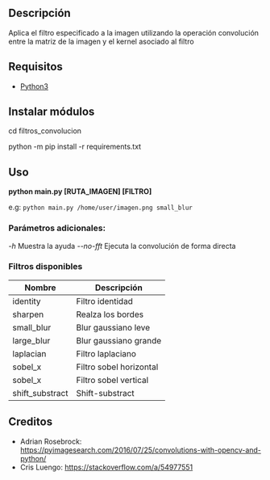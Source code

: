 ## Descripción

Aplica el filtro especificado a la imagen utilizando la operación convolución entre la matriz de la imagen y el kernel asociado al filtro

## Requisitos

-   [Python3](https://www.python.org/downloads/)

## Instalar módulos

cd filtros_convolucion

python -m pip install -r requirements.txt

## Uso

**python main.py [RUTA_IMAGEN] [FILTRO]**

e.g: `python main.py /home/user/imagen.png small_blur`

### Parámetros adicionales:

*-h* Muestra la ayuda
*--no-fft* Ejecuta la convolución de forma directa

### Filtros disponibles

| Nombre          | Descripción             |
| ----------------| ----------------------- |
| identity        | Filtro identidad        |
| sharpen         | Realza los bordes       |
| small_blur      | Blur gaussiano leve     |
| large_blur      | Blur gaussiano grande   |
| laplacian       | Filtro laplaciano       |
| sobel_x         | Filtro sobel horizontal |
| sobel_x         | Filtro sobel vertical   |
| shift_substract | Shift-substract         |

## Creditos
- Adrian Rosebrock: https://pyimagesearch.com/2016/07/25/convolutions-with-opencv-and-python/
- Cris Luengo: https://stackoverflow.com/a/54977551
